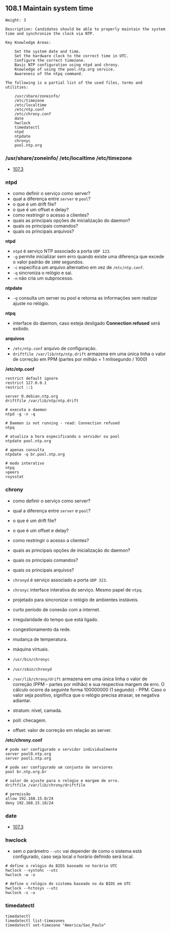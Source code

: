 ## 108.1 Maintain system time
```
Weight: 3

Description: Candidates should be able to properly maintain the system time and synchronize the clock via NTP.

Key Knowledge Areas:

    Set the system date and time.
    Set the hardware clock to the correct time in UTC.
    Configure the correct timezone.
    Basic NTP configuration using ntpd and chrony.
    Knowledge of using the pool.ntp.org service.
    Awareness of the ntpq command.

The following is a partial list of the used files, terms and utilities:

    /usr/share/zoneinfo/
    /etc/timezone
    /etc/localtime
    /etc/ntp.conf
    /etc/chrony.conf
    date
    hwclock
    timedatectl
    ntpd
    ntpdate
    chronyc
    pool.ntp.org
```

### /usr/share/zoneinfo/ /etc/localtime /etc/timezone

* [107.3](107.3.md)

### ntpd

* como definir o serviço como server?
* qual a diferença entre `server` e `pool`?
* o que é um drift file?
* o que é um offset e delay?
* como restringir o acesso a clientes?
* quais as principais opções de inicialização do daemon?
* quais os principais comandos?
* quais os principais arquivos?


**ntpd**
* `ntpd` é serviço NTP associado a porta `UDP 123`.
* `-g` permite inicializar sem erro quando existe uma diferença que excede o valor padrão de `1000` segundos.
* `-c` especifica um arquivo alternativo em vez de `/etc/ntp.conf`.
* `-q` sincroniza o relógio e sai.
* `-n` não cria um subprocesso.

**ntpdate**
* `-q` consulta um server ou pool e retorna as informações sem realizar ajuste no relógio.

**ntpq**
* interface do daemon, caso esteja desligado **Connection refused** será exibido.

**arquivos**
* `/etc/ntp.conf` arquivo de configuração.
* `driftfile /var/lib/ntp/ntp.drift` armazena em uma única linha o valor de correção em PPM (partes por milhão = 1 milisegundo / 1000)

**/etc/ntp.conf**
```
restrict default ignore
restrict 127.0.0.1
restrict ::1

server 0.debian.ntp.org
driftfile /var/lib/ntp/ntp.drift
```


```shell
# executa o daemon
ntpd -g -n -q

# Daemon is not running - read: Connection refused
ntpq

# atualiza a hora especificando o servidor ou pool
ntpdate pool.ntp.org

# apenas consulta
ntpdate -q br.pool.ntp.org

# modo interativo
ntpq
>peers
>sysstat
```

### chrony

* como definir o serviço como server?
* qual a diferença entre `server` e `pool`?
* o que é um drift file?
* o que é um offset e delay?
* como restringir o acesso a clientes?
* quais as principais opções de inicialização do daemon?
* quais os principais comandos?
* quais os principais arquivos?

* `chronyd` é serviço associado a porta `UDP 323`.
* `chronyc` interface interativa do serviço. Mesmo papel de `ntpq`. 
* projetado para sincronizar o relógio de ambientes instáveis.
* curto período de conexão com a internet.
* irregularidade do tempo que está ligado.
* congestionamento da rede.
* mudança de temperatura.
* máquina virtuais.
* `/usr/bin/chronyc`
* `/usr/sbin/chronyd`
* `/var/lib/chrony/drift` armazena em uma única linha o valor de correção (PPM - partes por milhão) e sua respectiva margem de erro. O cálculo ocorre da seguinte forma 100000000 (1 segundo) - PPM. Caso o valor seja positivo, significa que o relógio precisa atrasar, se negativa adiantar.
* stratum: nível, camada.
* poll: checagem.
* offset: valor de correção em relação ao server.

**/etc/chrony.conf**
```
# pode ser configurado o servidor individualmente
server pool0.ntp.org
server pool1.ntp.org

# pode ser configurado um conjunto de serviores
pool br.ntp.org.br

# valor de ajuste para o relógio e margem de erro.
driftfile /var/lib/chrony/driftfile

# permissão
allow 192.168.15.0/24
deny 192.168.15.10/24
```

### date

* [107.3](107.3)

### hwclock

* sem o parâmetro `--utc` vai depender de como o sistema está configurado, caso seja local o horário definido será local.

```shell
# define o relógio da BIOS baseado no horário UTC
hwclock --systohc --utc
hwclock -w -u

# define o relógio do sistema baseado no da BIOS em UTC
hwclock --hctosys --utc
hwclock -s -u
```

### timedatectl

```shell
timedatectl
timedatectl list-timezones
timedatectl set-timezone "America/Sao_Paulo"
```
